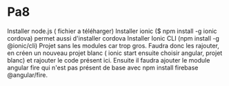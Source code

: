 # Pa8
Installer node.js ( fichier a téléharger)
Installer ionic ($ npm install -g ionic cordova) permet aussi d'installer cordova
Installer Ionic CLI (npm install -g @ionic/cli)
Projet sans les modules car trop gros.
Faudra donc les rajouter, en créen un nouveau projet blanc ( ionic start ensuite choisir angular, projet blanc) et rajouter le code présent ici.
Ensuite il faudra ajouter le module angular fire qui n'est pas présent de base avec npm install firebase @angular/fire.
